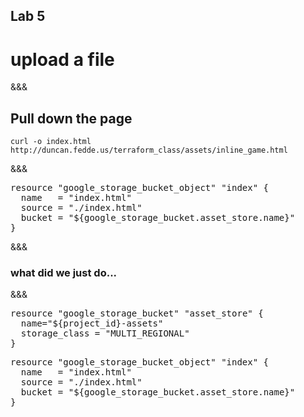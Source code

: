 <!-- .slide: data-background="#6401b5" -->
## Lab 5
# upload a file

&&&

## Pull down the page

```
curl -o index.html http://duncan.fedde.us/terraform_class/assets/inline_game.html
```

&&&

<pre>
resource "google_storage_bucket_object" "index" {
  name   = "index.html"
  source = "./index.html"
  bucket = "${google_storage_bucket.asset_store.name}"
}
</pre>

&&&
### what did we just do...
&&&

<pre>
resource <span class="fragment highlight-current-green" data-fragment-index="1">"google_storage_bucket"</span> <span class="fragment highlight-current-green" data-fragment-index="2">"asset_store"</span> { 
  <span class="fragment highlight-current-green" data-fragment-index="3">name</span>="${project_id}-assets"
  storage_class = "MULTI_REGIONAL"
}
</pre>

<pre>
resource "google_storage_bucket_object" "index" {
  name   = "index.html"
  source = "./index.html"
  bucket = "${<span class="fragment highlight-current-green" data-fragment-index="1">google_storage_bucket</span>.<span class="fragment highlight-current-green" data-fragment-index="2">asset_store</span>.<span class="fragment highlight-current-green" data-fragment-index="3">name</span>}"
}
</pre>

